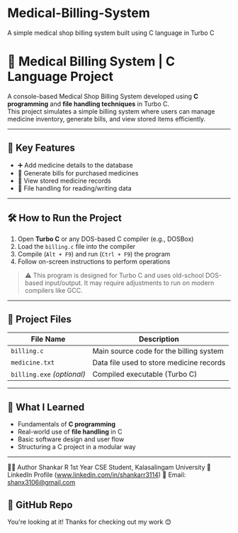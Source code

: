 # Medical-Billing-System
A simple medical shop billing system built using C language in Turbo C
# 💊 Medical Billing System | C Language Project

A console-based Medical Shop Billing System developed using **C programming** and **file handling techniques** in Turbo C.  
This project simulates a simple billing system where users can manage medicine inventory, generate bills, and view stored items efficiently.

---

## 🚀 Key Features
- ➕ Add medicine details to the database
- 🧾 Generate bills for purchased medicines
- 📄 View stored medicine records
- 💾 File handling for reading/writing data

---

## 🛠 How to Run the Project

1. Open **Turbo C** or any DOS-based C compiler (e.g., DOSBox)
2. Load the `billing.c` file into the compiler
3. Compile (`Alt + F9`) and run (`Ctrl + F9`) the program
4. Follow on-screen instructions to perform operations

> ⚠️ This program is designed for Turbo C and uses old-school DOS-based input/output. It may require adjustments to run on modern compilers like GCC.

---

## 📁 Project Files

| File Name       | Description                                 |
|-----------------|---------------------------------------------|
| `billing.c`     | Main source code for the billing system     |
| `medicine.txt`  | Data file used to store medicine records    |
| `billing.exe` *(optional)* | Compiled executable (Turbo C)     |

---

## 🎯 What I Learned
- Fundamentals of **C programming**
- Real-world use of **file handling** in C
- Basic software design and user flow
- Structuring a C project in a modular way

---

👨‍💻 Author
Shankar R
1st Year CSE Student, Kalasalingam University
🔗 LinkedIn Profile (www.linkedin.com/in/shankarr3114)
📧 Email: shanx3106@gmail.com


## 📌 GitHub Repo
You're looking at it! Thanks for checking out my work 😊
